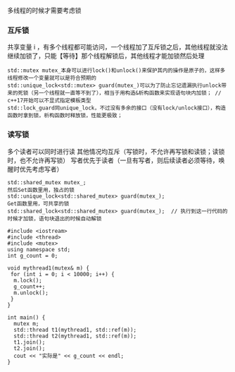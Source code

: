 多线程的时候才需要考虑锁

### 互斥锁
共享变量 i ，有多个线程都可能访问，一个线程加了互斥锁之后，其他线程就没法继续加锁了，只能【等待】那个线程解锁后，其他线程才能加锁然后处理
```
std::mutex mutex_本身可以进行lock()和unlock()来保护其内的操作是原子的，这样多线程修改一个变量就可以是符合预期的
std::unique_lock<std::mutex> guard(mutex_)可以为了防止忘记遗漏执行unlock带来的死锁（另一个线程就一直等不到了），相当于用构造&析构函数来实现语句块内加锁； // c++17开始可以不显式指定模板类型
std::lock_guard同unique_lock，不过没有多余的接口（没有lock/unlock接口），构造函数时拿到锁，析构函数时释放锁，性能更极致；
```

### 读写锁
多个读者可以同时进行读
其他情况均互斥（写锁时，不允许再写锁和读锁；读锁时，也不允许再写锁）
写者优先于读者（一旦有写者，则后续读者必须等待，唤醒时优先考虑写者）
```
std::shared_mutex mutex_;
然后Set函数里用，独占的锁
std::unique_lock<std::shared_mutex> guard(mutex_);
Get函数里用，可共享的锁
std::shared_lock<std::shared_mutex> guard(mutex_);  // 执行到这一行代码的时候才加锁，语句块退出的时候自动解锁
```

```
#include <iostream>
#include <thread>
#include <mutex>
using namespace std;
int g_count = 0;

void mythread1(mutex& m) {
 for (int i = 0; i < 10000; i++) {
  m.lock();
  g_count++;
  m.unlock();
 }
}

int main() {
  mutex m;
  std::thread t1(mythread1, std::ref(m));
  std::thread t2(mythread1, std::ref(m));
  t1.join();
  t2.join();
  cout << "实际是" << g_count << endl;
}
```


